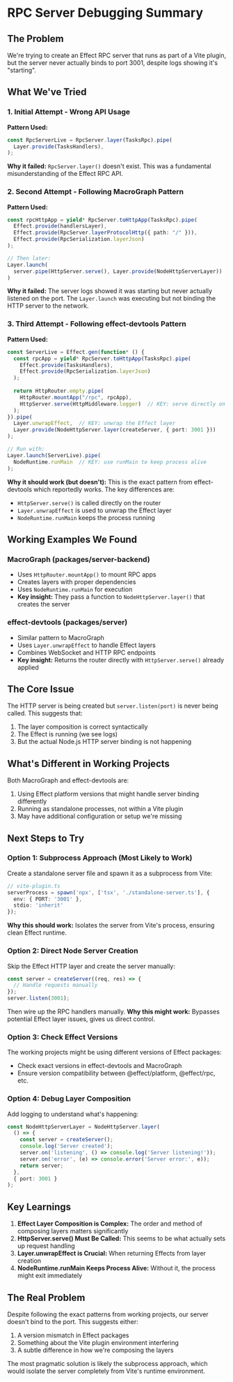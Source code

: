 # RPC Server Debugging Summary

## The Problem
We're trying to create an Effect RPC server that runs as part of a Vite plugin, but the server never actually binds to port 3001, despite logs showing it's "starting".

## What We've Tried

### 1. Initial Attempt - Wrong API Usage
**Pattern Used:**
```typescript
const RpcServerLive = RpcServer.layer(TasksRpc).pipe(
  Layer.provide(TasksHandlers),
);
```
**Why it failed:** `RpcServer.layer()` doesn't exist. This was a fundamental misunderstanding of the Effect RPC API.

### 2. Second Attempt - Following MacroGraph Pattern
**Pattern Used:**
```typescript
const rpcHttpApp = yield* RpcServer.toHttpApp(TasksRpc).pipe(
  Effect.provide(handlersLayer),
  Effect.provide(RpcServer.layerProtocolHttp({ path: "/" })),
  Effect.provide(RpcSerialization.layerJson)
);

// Then later:
Layer.launch(
  server.pipe(HttpServer.serve(), Layer.provide(NodeHttpServerLayer))
)
```
**Why it failed:** The server logs showed it was starting but never actually listened on the port. The `Layer.launch` was executing but not binding the HTTP server to the network.

### 3. Third Attempt - Following effect-devtools Pattern
**Pattern Used:**
```typescript
const ServerLive = Effect.gen(function* () {
  const rpcApp = yield* RpcServer.toHttpApp(TasksRpc).pipe(
    Effect.provide(TasksHandlers),
    Effect.provide(RpcSerialization.layerJson)
  );
  
  return HttpRouter.empty.pipe(
    HttpRouter.mountApp("/rpc", rpcApp),
    HttpServer.serve(HttpMiddleware.logger)  // KEY: serve directly on router
  );
}).pipe(
  Layer.unwrapEffect,  // KEY: unwrap the Effect layer
  Layer.provide(NodeHttpServer.layer(createServer, { port: 3001 }))
);

// Run with:
Layer.launch(ServerLive).pipe(
  NodeRuntime.runMain  // KEY: use runMain to keep process alive
);
```
**Why it should work (but doesn't):** This is the exact pattern from effect-devtools which reportedly works. The key differences are:
- `HttpServer.serve()` is called directly on the router
- `Layer.unwrapEffect` is used to unwrap the Effect layer
- `NodeRuntime.runMain` keeps the process running

## Working Examples We Found

### MacroGraph (packages/server-backend)
- Uses `HttpRouter.mountApp()` to mount RPC apps
- Creates layers with proper dependencies
- Uses `NodeRuntime.runMain` for execution
- **Key insight:** They pass a function to `NodeHttpServer.layer()` that creates the server

### effect-devtools (packages/server)
- Similar pattern to MacroGraph
- Uses `Layer.unwrapEffect` to handle Effect layers
- Combines WebSocket and HTTP RPC endpoints
- **Key insight:** Returns the router directly with `HttpServer.serve()` already applied

## The Core Issue
The HTTP server is being created but `server.listen(port)` is never being called. This suggests that:
1. The layer composition is correct syntactically
2. The Effect is running (we see logs)
3. But the actual Node.js HTTP server binding is not happening

## What's Different in Working Projects
Both MacroGraph and effect-devtools are:
1. Using Effect platform versions that might handle server binding differently
2. Running as standalone processes, not within a Vite plugin
3. May have additional configuration or setup we're missing

## Next Steps to Try

### Option 1: Subprocess Approach (Most Likely to Work)
Create a standalone server file and spawn it as a subprocess from Vite:
```typescript
// vite-plugin.ts
serverProcess = spawn('npx', ['tsx', './standalone-server.ts'], {
  env: { PORT: '3001' },
  stdio: 'inherit'
});
```
**Why this should work:** Isolates the server from Vite's process, ensuring clean Effect runtime.

### Option 2: Direct Node Server Creation
Skip the Effect HTTP layer and create the server manually:
```typescript
const server = createServer((req, res) => {
  // Handle requests manually
});
server.listen(3001);
```
Then wire up the RPC handlers manually.
**Why this might work:** Bypasses potential Effect layer issues, gives us direct control.

### Option 3: Check Effect Versions
The working projects might be using different versions of Effect packages:
- Check exact versions in effect-devtools and MacroGraph
- Ensure version compatibility between @effect/platform, @effect/rpc, etc.

### Option 4: Debug Layer Composition
Add logging to understand what's happening:
```typescript
const NodeHttpServerLayer = NodeHttpServer.layer(
  () => {
    const server = createServer();
    console.log('Server created');
    server.on('listening', () => console.log('Server listening!'));
    server.on('error', (e) => console.error('Server error:', e));
    return server;
  },
  { port: 3001 }
);
```

## Key Learnings
1. **Effect Layer Composition is Complex:** The order and method of composing layers matters significantly
2. **HttpServer.serve() Must Be Called:** This seems to be what actually sets up request handling
3. **Layer.unwrapEffect is Crucial:** When returning Effects from layer creation
4. **NodeRuntime.runMain Keeps Process Alive:** Without it, the process might exit immediately

## The Real Problem
Despite following the exact patterns from working projects, our server doesn't bind to the port. This suggests either:
1. A version mismatch in Effect packages
2. Something about the Vite plugin environment interfering
3. A subtle difference in how we're composing the layers

The most pragmatic solution is likely the subprocess approach, which would isolate the server completely from Vite's runtime environment.